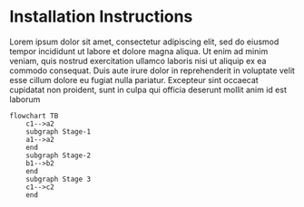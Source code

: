 # Installation Instructions

Lorem ipsum dolor sit amet, consectetur adipiscing elit, sed do eiusmod tempor incididunt ut labore et
  dolore magna aliqua. Ut enim ad minim veniam, quis nostrud exercitation ullamco laboris nisi ut aliquip 
  ex ea commodo consequat. Duis aute irure dolor in reprehenderit in voluptate velit esse cillum dolore eu 
  fugiat nulla pariatur. Excepteur sint occaecat cupidatat non proident, sunt in culpa qui officia deserunt 
  mollit anim id est laborum

```mermaid
flowchart TB
    c1-->a2
    subgraph Stage-1
    a1-->a2
    end
    subgraph Stage-2
    b1-->b2
    end
    subgraph Stage 3
    c1-->c2
    end
```